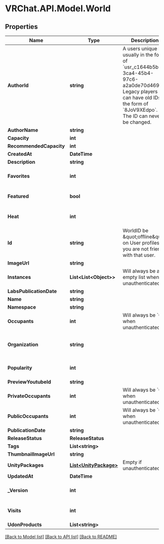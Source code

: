 # VRChat.API.Model.World

## Properties

Name | Type | Description | Notes
------------ | ------------- | ------------- | -------------
**AuthorId** | **string** | A users unique ID, usually in the form of &#x60;usr_c1644b5b-3ca4-45b4-97c6-a2a0de70d469&#x60;. Legacy players can have old IDs in the form of &#x60;8JoV9XEdpo&#x60;. The ID can never be changed. | [optional] 
**AuthorName** | **string** |  | [optional] 
**Capacity** | **int** |  | [optional] 
**RecommendedCapacity** | **int** |  | [optional] 
**CreatedAt** | **DateTime** |  | [optional] 
**Description** | **string** |  | [optional] 
**Favorites** | **int** |  | [optional] [default to 0]
**Featured** | **bool** |  | [optional] [default to false]
**Heat** | **int** |  | [optional] [default to 0]
**Id** | **string** | WorldID be \&quot;offline\&quot; on User profiles if you are not friends with that user. | [optional] 
**ImageUrl** | **string** |  | [optional] 
**Instances** | **List&lt;List&lt;Object&gt;&gt;** | Will always be an empty list when unauthenticated. | [optional] 
**LabsPublicationDate** | **string** |  | [optional] 
**Name** | **string** |  | [optional] 
**Namespace** | **string** |  | [optional] 
**Occupants** | **int** | Will always be &#x60;0&#x60; when unauthenticated. | [optional] [default to 0]
**Organization** | **string** |  | [optional] [default to "vrchat"]
**Popularity** | **int** |  | [optional] [default to 0]
**PreviewYoutubeId** | **string** |  | [optional] 
**PrivateOccupants** | **int** | Will always be &#x60;0&#x60; when unauthenticated. | [optional] [default to 0]
**PublicOccupants** | **int** | Will always be &#x60;0&#x60; when unauthenticated. | [optional] [default to 0]
**PublicationDate** | **string** |  | [optional] 
**ReleaseStatus** | **ReleaseStatus** |  | [optional] 
**Tags** | **List&lt;string&gt;** |   | [optional] 
**ThumbnailImageUrl** | **string** |  | [optional] 
**UnityPackages** | [**List&lt;UnityPackage&gt;**](UnityPackage.md) | Empty if unauthenticated. | [optional] 
**UpdatedAt** | **DateTime** |  | [optional] 
**_Version** | **int** |  | [optional] [default to 0]
**Visits** | **int** |  | [optional] [default to 0]
**UdonProducts** | **List&lt;string&gt;** |  | [optional] 

[[Back to Model list]](../README.md#documentation-for-models) [[Back to API list]](../README.md#documentation-for-api-endpoints) [[Back to README]](../README.md)

